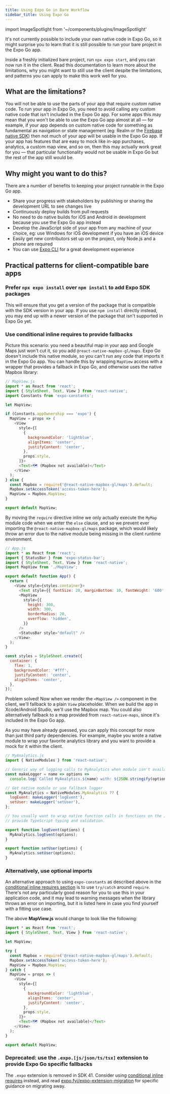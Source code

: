 ```yaml
---
title: Using Expo Go in Bare Workflow
sidebar_title: Using Expo Go
---
```


import ImageSpotlight from '~/components/plugins/ImageSpotlight'

It's not currently possible to include your own native code in Expo Go, so it might surprise you to learn that it is still possible to run your bare project in the Expo Go app.

Inside a freshly initialized bare project, run `npx expo start`, and you can now run it in the client. Read this documentation to learn more about the limitations, why you might want to still use the client despite the limitations, and patterns you can apply to make this work well for you.

## What are the limitations?

You will not be able to use the parts of your app that require custom native code. To run your app in Expo Go, you need to avoid calling any custom native code that isn't included in the Expo Go app. For some apps this may mean that you won't be able to use the Expo Go app almost at all &mdash; for example, if your app depends on custom native code for something as fundamental as navigation or state management (eg: Realm or the [Firebase native SDK](/guides/setup-native-firebase)) then not much of your app will be usable in the Expo Go app. If your app has features that are easy to mock like in-app purchases, analytics, a custom map view, and so on, then this may actually work great for you &mdash; that particular functionality would not be usable in Expo Go but the rest of the app still would be.

## Why might you want to do this?

There are a number of benefits to keeping your project runnable in the Expo Go app.

- Share your progress with stakeholders by publishing or sharing the development URL to see changes live
- Continuously deploy builds from pull requests
- No need to do native builds for iOS and Android in development because you use the Expo Go app instead
- Develop the JavaScript side of your app from any machine of your choice, eg: use Windows for iOS development if you have an iOS device
- Easily get new contributors set up on the project, only Node.js and a phone are required
- You can use [Expo CLI](/workflow/expo-cli) for a great development experience

## Practical patterns for client-compatible bare apps

### Prefer `npx expo install` over `npm install` to add Expo SDK packages

This will ensure that you get a version of the package that is compatible with the SDK version in your app. If you use `npm install` directly instead, you may end up with a newer version of the package that isn't supported in Expo Go yet.

### Use conditional inline requires to provide fallbacks

Picture this scenario: you need a beautiful map in your app and Google Maps just won't cut it, so you add `@react-native-mapbox-gl/maps`. Expo Go doesn't include this native module, so you can't run any code that imports it in the Expo Go app. You can handle this by wrapping `MapView` access with a wrapper that provides a fallback in Expo Go, and otherwise uses the native Mapbox library:

```js
// MapView.js
import * as React from 'react';
import { StyleSheet, Text, View } from 'react-native';
import Constants from 'expo-constants';

let MapView;

if (Constants.appOwnership === 'expo') {
  MapView = props => (
    <View
      style={[
        {
          backgroundColor: 'lightblue',
          alignItems: 'center',
          justifyContent: 'center',
        },
        props.style,
      ]}>
      <Text>🗺 (Mapbox not available)</Text>
    </View>
  );
} else {
  const Mapbox = require('@react-native-mapbox-gl/maps').default;
  Mapbox.setAccessToken('access-token-here');
  MapView = Mapbox.MapView;
}

export default MapView;
```

By moving the `require` directive inline we only actually execute the `MyMap` module code when we enter the `else` clause, and so we prevent ever importing the `@react-native-mapbox-gl/maps` package, which would likely throw an error due to the native module being missing in the client runtime environment.

```js
// App.js
import * as React from 'react';
import { StatusBar } from 'expo-status-bar';
import { StyleSheet, Text, View } from 'react-native';
import MapView from './MapView';

export default function App() {
  return (
    <View style={styles.container}>
      <Text style={{ fontSize: 20, marginBottom: 10, fontWeight: '600' }}>Behold, a map! ✨</Text>
      <MapView
        style={{
          height: 300,
          width: 300,
          borderRadius: 20,
          overflow: 'hidden',
        }}
      />
      <StatusBar style="default" />
    </View>
  );
}

const styles = StyleSheet.create({
  container: {
    flex: 1,
    backgroundColor: '#fff',
    justifyContent: 'center',
    alignItems: 'center',
  },
});
```

Problem solved! Now when we render the `<MapView />` component in the client, we'll fallback to a plain `View` placeholder. When we build the app in Xcode/Android Studio, we'll use the Mapbox map. You could also alternatively fallback to a map provided from `react-native-maps`, since it's included in the Expo Go app.

<ImageSpotlight alt="MapView working in an app built with Xcode and falling back to a placeholder in Expo Go" src="/static/images/expo-go-fallback.png" />

As you may have already guessed, you can apply this concept for more than just third party dependencies. For example, maybe you wrote a native module to wrap your favorite analytics library and you want to provide a mock for it within the client.

```js
// MyAnalytics.js
import { NativeModules } from 'react-native';

// Generic way of logging calls to MyAnalytics when module isn't available
const makeLogger = name => options =>
  console.log(`Called MyAnalytics.${name} with: ${JSON.stringify(options)}`);

// Get native module or use fallback logger
const MyAnalytics = NativeModules.MyAnalytics ?? {
  logEvent: makeLogger('logEvent'),
  setUser: makeLogger('setUser'),
};

// You usually want to wrap native function calls in functions on the JS side to
// provide TypeScript typing and validation.

export function logEvent(options) {
  MyAnalytics.logEvent(options);
}

export function setUser(options) {
  MyAnalytics.setUser(options);
}
```

### Alternatively, use optional imports

An alternative approach to using `expo-constants` as described above in the [conditional inline requires section](#use-conditional-inline-requires-to-provide-fallbacks) is to use `try/catch` around `require`. There's not any particularly good reason for you to use this in your application code, and it may lead to warning messages when the library throws an error on importing, but it is listed here in case you find yourself with a fitting use case.

The above **MapView.js** would change to look like the following:

```js
import * as React from 'react';
import { StyleSheet, Text, View } from 'react-native';

let MapView;

try {
  const Mapbox = require('@react-native-mapbox-gl/maps').default;
  Mapbox.setAccessToken('access-token-here');
  MapView = Mapbox.MapView;
} catch {
  MapView = props => (
    <View
      style={[
        {
          backgroundColor: 'lightblue',
          alignItems: 'center',
          justifyContent: 'center',
        },
        props.style,
      ]}>
      <Text>🗺 (Mapbox not available)</Text>
    </View>
  );
}

export default MapView;
```

### **Deprecated**: use the `.expo.[js/json/ts/tsx]` extension to provide Expo Go specific fallbacks

The `.expo` extension is removed in SDK 41. Consider using [conditional inline requires](#use-conditional-inline-requires-to-provide-fallbacks) instead, and read [expo.fyi/expo-extension-migration](https://expo.fyi/expo-extension-migration) for specific guidance on migrating away.
